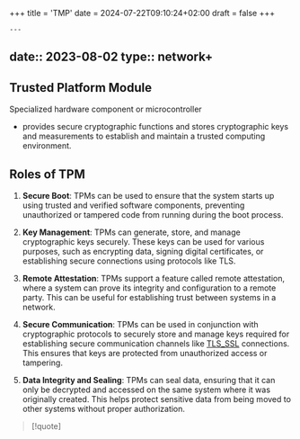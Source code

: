+++
title = 'TMP'
date = 2024-07-22T09:10:24+02:00
draft = false
+++

    ---
date:: 2023-08-02
type:: network+
---
## Trusted Platform Module

Specialized hardware component or microcontroller 
- provides secure cryptographic functions and stores cryptographic keys and measurements to establish and maintain a trusted computing environment.


## Roles of TPM 
1. **Secure Boot**: TPMs can be used to ensure that the system starts up using trusted and verified software components, preventing unauthorized or tampered code from running during the boot process.
    
2. **Key Management**: TPMs can generate, store, and manage cryptographic keys securely. These keys can be used for various purposes, such as encrypting data, signing digital certificates, or establishing secure connections using protocols like TLS.
    
3. **Remote Attestation**: TPMs support a feature called remote attestation, where a system can prove its integrity and configuration to a remote party. This can be useful for establishing trust between systems in a network.
    
4. **Secure Communication**: TPMs can be used in conjunction with cryptographic protocols to securely store and manage keys required for establishing secure communication channels like [TLS_SSL](/protocols/TLS_SSL.md) connections. This ensures that keys are protected from unauthorized access or tampering.
    
5. **Data Integrity and Sealing**: TPMs can seal data, ensuring that it can only be decrypted and accessed on the same system where it was originally created. This helps protect sensitive data from being moved to other systems without proper authorization.


>[!quote]